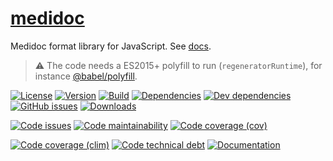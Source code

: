 [medidoc](https://aureooms.github.io/medidoc)
==

Medidoc format library for JavaScript.
See [docs](https://aureooms.github.io/medidoc/index.html).

> :warning: The code needs a ES2015+ polyfill to run (`regeneratorRuntime`),
> for instance [@babel/polyfill](https://babeljs.io/docs/usage/polyfill).

[![License](https://img.shields.io/github/license/aureooms/medidoc.svg)](https://raw.githubusercontent.com/aureooms/medidoc/master/LICENSE)
[![Version](https://img.shields.io/npm/v/medidoc.svg)](https://www.npmjs.org/package/medidoc)
[![Build](https://img.shields.io/travis/aureooms/medidoc/master.svg)](https://travis-ci.org/aureooms/medidoc/branches)
[![Dependencies](https://img.shields.io/david/aureooms/medidoc.svg)](https://david-dm.org/aureooms/medidoc)
[![Dev dependencies](https://img.shields.io/david/dev/aureooms/medidoc.svg)](https://david-dm.org/aureooms/medidoc?type=dev)
[![GitHub issues](https://img.shields.io/github/issues/aureooms/medidoc.svg)](https://github.com/aureooms/medidoc/issues)
[![Downloads](https://img.shields.io/npm/dm/medidoc.svg)](https://www.npmjs.org/package/medidoc)

[![Code issues](https://img.shields.io/codeclimate/issues/aureooms/medidoc.svg)](https://codeclimate.com/github/aureooms/medidoc/issues)
[![Code maintainability](https://img.shields.io/codeclimate/maintainability/github/aureooms/medidoc.svg)](https://codeclimate.com/github/aureooms/medidoc/trends/churn)
[![Code coverage (cov)](https://img.shields.io/codecov/c/github/aureooms/medidoc.svg)](https://codecov.io/gh/aureooms/medidoc)
<!--[![Code coverage (alls)](https://img.shields.io/coveralls/aureooms/medidoc.svg)](https://coveralls.io/r/aureooms/medidoc)-->
[![Code coverage (clim)](https://img.shields.io/codeclimate/coverage-letter/aureooms/medidoc.svg)](https://codeclimate.com/github/aureooms/medidoc/trends/test_coverage_new_code)
[![Code technical debt](https://img.shields.io/codeclimate/tech-debt/aureooms/medidoc.svg)](https://codeclimate.com/github/aureooms/medidoc/trends/technical_debt)
[![Documentation](https://aureooms.github.io/medidoc/badge.svg)](https://aureooms.github.io/medidoc/source.html)
